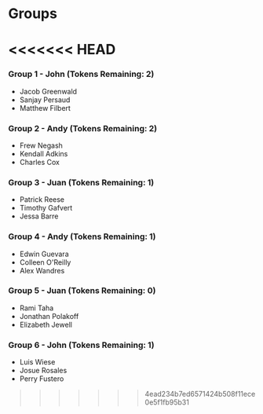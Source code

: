 # Groups
<<<<<<< HEAD
=======

### Group 1 - John (Tokens Remaining: 2)
- Jacob Greenwald 
- Sanjay Persaud
- Matthew Filbert

### Group 2 - Andy (Tokens Remaining: 2)
- Frew Negash
- Kendall Adkins
- Charles Cox

### Group 3 - Juan (Tokens Remaining: 1)
- Patrick Reese
- Timothy Gafvert
- Jessa Barre

### Group 4 - Andy (Tokens Remaining: 1)
- Edwin Guevara
- Colleen O'Reilly
- Alex Wandres

### Group 5 - Juan (Tokens Remaining: 0)
- Rami Taha
- Jonathan Polakoff
- Elizabeth Jewell

### Group 6 - John (Tokens Remaining: 1)
- Luis Wiese
- Josue Rosales
- Perry Fustero
>>>>>>> 4ead234b7ed6571424b508f11ece0e5f1fb95b31
